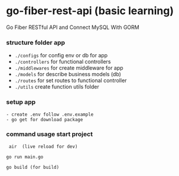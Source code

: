 # go-fiber-rest-api (basic learning)
Go Fiber RESTful API and Connect MySQL With GORM

### structure folder app

- `./configs` for config env or db for app 
- `./controllers` for functional controllers
- `./middlewares` for create middleware for app 
- `./models`  for describe business models (db) 
- `./routes`  for set routes to functional controller
- `./utils` create function utils folder

### setup app
```
- create .env follow .env.example
- go get for download package
```

### command usage start project
```
 air  (live reload for dev)
```
```
go run main.go 
```
```
go build (for build)
```
